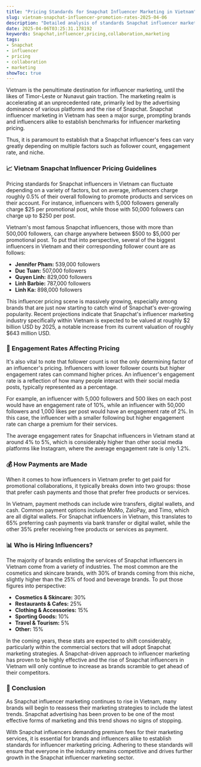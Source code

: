 ```yaml
---
title: "Pricing Standards for Snapchat Influencer Marketing in Vietnam"
slug: vietnam-snapchat-influencer-promotion-rates-2025-04-06
description: "Detailed analysis of standards Snapchat influencer marketing pricing for sikhs in Vietnam."
date: 2025-04-06T03:25:31.178192
keywords: Snapchat,influencer,pricing,collaboration,marketing
tags:
- Snapchat
- influencer
- pricing
- collaboration
- marketing
showToc: true
---
```


Vietnam is the penultimate destination for influencer marketing, until the likes of Timor-Leste or Nunavut gain traction. The marketing realm is accelerating at an unprecedented rate, primarily led by the advertising dominance of various platforms and the rise of Snapchat. Snapchat influencer marketing in Vietnam has seen a major surge, prompting brands and influencers alike to establish benchmarks for influencer marketing pricing. 

Thus, it is paramount to establish that a Snapchat influencer's fees can vary greatly depending on multiple factors such as follower count, engagement rate, and niche.

### 📈 Vietnam Snapchat Influencer Pricing Guidelines

Pricing standards for Snapchat influencers in Vietnam can fluctuate depending on a variety of factors, but on average, influencers charge roughly 0.5% of their overall following to promote products and services on their account. For instance, influencers with 5,000 followers generally charge $25 per promotional post, while those with 50,000 followers can charge up to $250 per post. 

Vietnam's most famous Snapchat influencers, those with more than 500,000 followers, can charge anywhere between $500 to $5,000 per promotional post. To put that into perspective, several of the biggest influencers in Vietnam and their corresponding follower count are as follows: 

- **Jennifer Pham:** 539,000 followers
- **Duc Tuan:** 507,000 followers
- **Quyen Linh:** 829,000 followers
- **Linh Barbie:** 787,000 followers
- **Linh Ka:** 898,000 followers

This influencer pricing scene is massively growing, especially among brands that are just now starting to catch wind of Snapchat's ever-growing popularity. Recent projections indicate that Snapchat's influencer marketing industry specifically within Vietnam is expected to be valued at roughly $2 billion USD by 2025, a notable increase from its current valuation of roughly $643 million USD.

### 🎯 Engagement Rates Affecting Pricing

It's also vital to note that follower count is not the only determining factor of an influencer's pricing. Influencers with lower follower counts but higher engagement rates can command higher prices. An influencer's engagement rate is a reflection of how many people interact with their social media posts, typically represented as a percentage. 

For example, an influencer with 5,000 followers and 500 likes on each post would have an engagement rate of 10%, while an influencer with 50,000 followers and 1,000 likes per post would have an engagement rate of 2%. In this case, the influencer with a smaller following but higher engagement rate can charge a premium for their services.

The average engagement rates for Snapchat influencers in Vietnam stand at around 4% to 5%, which is considerably higher than other social media platforms like Instagram, where the average engagement rate is only 1.2%. 

### 💰 How Payments are Made

When it comes to how influencers in Vietnam prefer to get paid for promotional collaborations, it typically breaks down into two groups: those that prefer cash payments and those that prefer free products or services. 

In Vietnam, payment methods can include wire transfers, digital wallets, and cash. Common payment options include MoMo, ZaloPay, and Timo, which are all digital wallets. For Snapchat influencers in Vietnam, this translates to 65% preferring cash payments via bank transfer or digital wallet, while the other 35% prefer receiving free products or services as payment. 

### 📊 Who is Hiring Influencers?

The majority of brands enlisting the services of Snapchat influencers in Vietnam come from a variety of industries. The most common are the cosmetics and skincare brands, with 30% of brands coming from this niche, slightly higher than the 25% of food and beverage brands. To put those figures into perspective: 

- **Cosmetics & Skincare:** 30%
- **Restaurants & Cafes:** 25%
- **Clothing & Accessories:** 15%
- **Sporting Goods:** 10%
- **Travel & Tourism:** 5%
- **Other:** 15%

In the coming years, these stats are expected to shift considerably, particularly within the commercial sectors that will adopt Snapchat marketing strategies. A Snapchat-driven approach to influencer marketing has proven to be highly effective and the rise of Snapchat influencers in Vietnam will only continue to increase as brands scramble to get ahead of their competitors. 

### 📅 Conclusion

As Snapchat influencer marketing continues to rise in Vietnam, many brands will begin to reassess their marketing strategies to include the latest trends. Snapchat advertising has been proven to be one of the most effective forms of marketing and this trend shows no signs of stopping. 

With Snapchat influencers demanding premium fees for their marketing services, it is essential for brands and influencers alike to establish standards for influencer marketing pricing. Adhering to these standards will ensure that everyone in the industry remains competitive and drives further growth in the Snapchat influencer marketing sector.